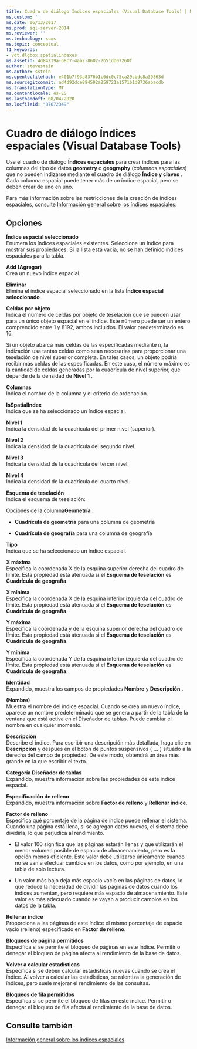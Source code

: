 ```yaml
---
title: Cuadro de diálogo Índices espaciales (Visual Database Tools) | Microsoft Docs
ms.custom: ''
ms.date: 06/13/2017
ms.prod: sql-server-2014
ms.reviewer: ''
ms.technology: ssms
ms.topic: conceptual
f1_keywords:
- vdt.dlgbox.spatialindexes
ms.assetid: 4d84239a-68c7-4aa2-8602-2b51dd07260f
author: stevestein
ms.author: sstein
ms.openlocfilehash: e401b7f93a8376b1c6dc0c75ca29cbdc8a39863d
ms.sourcegitcommit: ad4d92dce894592a259721a1571b1d8736abacdb
ms.translationtype: MT
ms.contentlocale: es-ES
ms.lasthandoff: 08/04/2020
ms.locfileid: "87672349"
---
```

# <a name="spatial-indexes-dialog-box-visual-database-tools"></a>Cuadro de diálogo Índices espaciales (Visual Database Tools)
  Use el cuadro de diálogo **Índices espaciales** para crear índices para las columnas del tipo de datos **geometry** o **geography** (*columnas espaciales*) que no pueden indizarse mediante el cuadro de diálogo **Índice y claves** . Cada columna espacial puede tener más de un índice espacial, pero se deben crear de uno en uno.  
  
 Para más información sobre las restricciones de la creación de índices espaciales, consulte [Información general sobre los índices espaciales](../../relational-databases/spatial/spatial-indexes-overview.md).  
  
## <a name="options"></a>Opciones  
 **Índice espacial seleccionado**  
 Enumera los índices espaciales existentes. Seleccione un índice para mostrar sus propiedades. Si la lista está vacía, no se han definido índices espaciales para la tabla.  
  
 **Add (Agregar)**  
 Crea un nuevo índice espacial.  
  
 **Eliminar**  
 Elimina el índice espacial seleccionado en la lista **Índice espacial seleccionado** .  
  
 **Celdas por objeto**  
 Indica el número de celdas por objeto de teselación que se pueden usar para un único objeto espacial en el índice. Este número puede ser un entero comprendido entre 1 y 8192, ambos incluidos. El valor predeterminado es 16.  
  
 Si un objeto abarca más celdas de las especificadas mediante *n*, la indización usa tantas celdas como sean necesarias para proporcionar una teselación de nivel superior completa. En tales casos, un objeto podría recibir más celdas de las especificadas. En este caso, el número máximo es la cantidad de celdas generadas por la cuadrícula de nivel superior, que depende de la densidad de **Nivel 1** .  
  
 **Columnas**  
 Indica el nombre de la columna y el criterio de ordenación.  
  
 **IsSpatialIndex**  
 Indica que se ha seleccionado un índice espacial.  
  
 **Nivel 1**  
 Indica la densidad de la cuadrícula del primer nivel (superior).  
  
 **Nivel 2**  
 Indica la densidad de la cuadrícula del segundo nivel.  
  
 **Nivel 3**  
 Indica la densidad de la cuadrícula del tercer nivel.  
  
 **Nivel 4**  
 Indica la densidad de la cuadrícula del cuarto nivel.  
  
 **Esquema de teselación**  
 Indica el esquema de teselación:  
  
 Opciones de la columna**Geometría** :  
  
-   **Cuadrícula de geometría** para una columna de geometría  
  
-   **Cuadrícula de geografía** para una columna de geografía  
  
 **Tipo**  
 Indica que se ha seleccionado un índice espacial.  
  
 **X máxima**  
 Especifica la coordenada X de la esquina superior derecha del cuadro de límite. Esta propiedad está atenuada si el **Esquema de teselación** es **Cuadrícula de geografía**.  
  
 **X mínima**  
 Especifica la coordenada X de la esquina inferior izquierda del cuadro de límite. Esta propiedad está atenuada si el **Esquema de teselación** es **Cuadrícula de geografía**.  
  
 **Y máxima**  
 Especifica la coordenada y de la esquina superior derecha del cuadro de límite. Esta propiedad está atenuada si el **Esquema de teselación** es **Cuadrícula de geografía**.  
  
 **Y mínima**  
 Especifica la coordenada Y de la esquina inferior izquierda del cuadro de límite. Esta propiedad está atenuada si el **Esquema de teselación** es **Cuadrícula de geografía**.  
  
 **Identidad**  
 Expandido, muestra los campos de propiedades **Nombre** y **Descripción** .  
  
 **(Nombre)**  
 Muestra el nombre del índice espacial. Cuando se crea un nuevo índice, aparece un nombre predeterminado que se genera a partir de la tabla de la ventana que está activa en el Diseñador de tablas. Puede cambiar el nombre en cualquier momento.  
  
 **Descripción**  
 Describe el índice. Para escribir una descripción más detallada, haga clic en **Descripción** y después en el botón de puntos suspensivos ( **...** ) situado a la derecha del campo de propiedad. De este modo, obtendrá un área más grande en la que escribir el texto.  
  
 **Categoría Diseñador de tablas**  
 Expandido, muestra información sobre las propiedades de este índice espacial.  
  
 **Especificación de relleno**  
 Expandido, muestra información sobre **Factor de relleno** y **Rellenar índice**.  
  
 **Factor de relleno**  
 Especifica qué porcentaje de la página de índice puede rellenar el sistema. Cuando una página está llena, si se agregan datos nuevos, el sistema debe dividirla, lo que perjudica al rendimiento.  
  
-   El valor 100 significa que las páginas estarán llenas y que utilizarán el menor volumen posible de espacio de almacenamiento, pero es la opción menos eficiente. Este valor debe utilizarse únicamente cuando no se van a efectuar cambios en los datos, como por ejemplo, en una tabla de solo lectura.  
  
-   Un valor más bajo deja más espacio vacío en las páginas de datos, lo que reduce la necesidad de dividir las páginas de datos cuando los índices aumentan, pero requiere más espacio de almacenamiento. Este valor es más adecuado cuando se vayan a producir cambios en los datos de la tabla.  
  
 **Rellenar índice**  
 Proporciona a las páginas de este índice el mismo porcentaje de espacio vacío (relleno) especificado en **Factor de relleno**.  
  
 **Bloqueos de página permitidos**  
 Especifica si se permite el bloqueo de páginas en este índice. Permitir o denegar el bloqueo de página afecta al rendimiento de la base de datos.  
  
 **Volver a calcular estadísticas**  
 Especifica si se deben calcular estadísticas nuevas cuando se crea el índice. Al volver a calcular las estadísticas, se ralentiza la generación de índices, pero suele mejorar el rendimiento de las consultas.  
  
 **Bloqueos de fila permitidos**  
 Especifica si se permite el bloqueo de filas en este índice. Permitir o denegar el bloqueo de fila afecta al rendimiento de la base de datos.  
  
## <a name="see-also"></a>Consulte también  
 [Información general sobre los índices espaciales](../../relational-databases/spatial/spatial-indexes-overview.md)  
  
  
